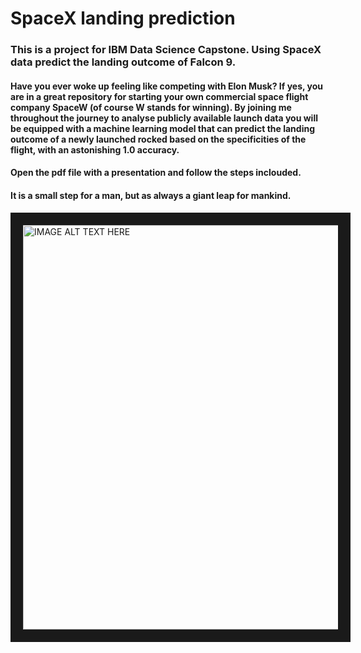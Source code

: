 # SpaceX landing prediction

### This is a project for IBM Data Science Capstone. Using SpaceX data predict the landing outcome of Falcon 9. 

#### Have you ever woke up feeling like competing with Elon Musk? If yes, you are in a great repository for starting your own commercial space flight company SpaceW (of course W stands for winning). By joining me throughout the journey to analyse publicly available launch data you will be equipped with a machine learning model that can predict the landing outcome of a newly launched rocked based on the specificities of the flight, with an astonishing 1.0 accuracy. 

#### Open the pdf file with a presentation and follow the steps inclouded. 

#### It is a small step for a man, but as always a giant leap for mankind.  

<a href="https://youtube.com/shorts/hfFi2wtxtuU?feature=share
" target="_blank"><img src="https://cdn.mos.cms.futurecdn.net/KwqQGNdUFGJ923shgyVEV3-970-80.jpg" 
alt="IMAGE ALT TEXT HERE" width="970" height="647" border="20" /></a>

